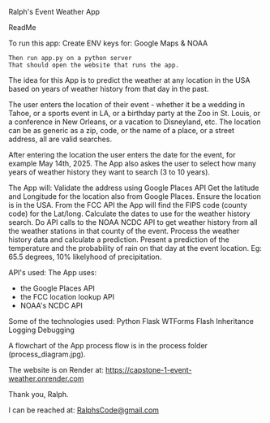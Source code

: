 Ralph's Event Weather App

ReadMe

To run this app:
    Create ENV keys for:
        Google Maps & NOAA

    Then run app.py on a python server
    That should open the website that runs the app.

The idea for this App is to predict the weather at any location in the USA based on years of weather history from that day in the past.

The user enters the location of their event - whether it be a wedding in Tahoe, or a sports event in LA, or a birthday party at the Zoo in St. Louis, or a conference in New Orleans, or a vacation to Disneyland, etc. The location can be as generic as a zip, code, or the name of a place, or a street address, all are valid searches.

After entering the location the user enters the date for the event, for example May 14th, 2025. The App also askes the user to select how many years of weather history they want to search (3 to 10 years).

The App will:
Validate the address using Google Places API
Get the latitude and Longitude for the location also from Google Places.
Ensure the location is in the USA.
From the FCC API the App will find the FIPS code (county code) for the Lat/long.
Calculate the dates to use for the weather history search.
Do API calls to the NOAA NCDC API to get weather history from all the weather stations in that county of the event.
Process the weather history data and calculate a prediction.
Present a prediction of the temperature and the probability of rain on that day at the event location. Eg: 65.5 degrees, 10% likelyhood of precipitation.


API's used:
The App uses:
- the Google Places API
- the FCC location lookup API
- NOAA's NCDC API

Some of the technologies used:
Python
Flask
WTForms
Flash
Inheritance
Logging
Debugging

A flowchart of the App process flow is in the process folder (process_diagram.jpg).

The website is on Render at:
https://capstone-1-event-weather.onrender.com

Thank you,
Ralph.

I can be reached at:
RalphsCode@gmail.com
